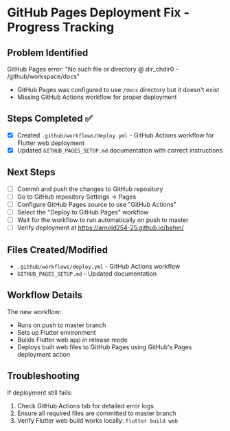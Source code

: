 # GitHub Pages Deployment Fix - Progress Tracking

## Problem Identified
GitHub Pages error: "No such file or directory @ dir_chdir0 - /github/workspace/docs"
- GitHub Pages was configured to use `/docs` directory but it doesn't exist
- Missing GitHub Actions workflow for proper deployment

## Steps Completed ✅
- [x] Created `.github/workflows/deploy.yml` - GitHub Actions workflow for Flutter web deployment
- [x] Updated `GITHUB_PAGES_SETUP.md` documentation with correct instructions

## Next Steps
- [ ] Commit and push the changes to GitHub repository
- [ ] Go to GitHub repository Settings → Pages
- [ ] Configure GitHub Pages source to use "GitHub Actions"
- [ ] Select the "Deploy to GitHub Pages" workflow
- [ ] Wait for the workflow to run automatically on push to master
- [ ] Verify deployment at https://arnold254-25.github.io/bahm/

## Files Created/Modified
- `.github/workflows/deploy.yml` - GitHub Actions workflow
- `GITHUB_PAGES_SETUP.md` - Updated documentation

## Workflow Details
The new workflow:
- Runs on push to master branch
- Sets up Flutter environment
- Builds Flutter web app in release mode
- Deploys built web files to GitHub Pages using GitHub's Pages deployment action

## Troubleshooting
If deployment still fails:
1. Check GitHub Actions tab for detailed error logs
2. Ensure all required files are committed to master branch
3. Verify Flutter web build works locally: `flutter build web`
